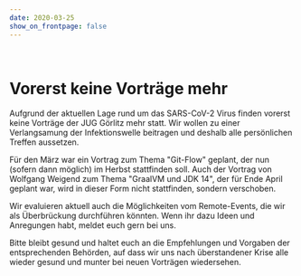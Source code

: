 ```yaml
---
date: 2020-03-25
show_on_frontpage: false
---
```


<br/>

<h1>Vorerst keine Vorträge mehr</h1>

Aufgrund der aktuellen Lage rund um das SARS-CoV-2 Virus finden vorerst keine Vorträge der JUG Görlitz mehr statt. Wir
wollen zu einer Verlangsamung der Infektionswelle beitragen und deshalb alle persönlichen Treffen aussetzen.

Für den März war ein Vortrag zum Thema "Git-Flow" geplant, der nun (sofern dann möglich) im Herbst stattfinden soll.
Auch der Vortrag von Wolfgang Weigend zum Thema "GraalVM und JDK 14", der für Ende April geplant war, wird in dieser
Form nicht stattfinden, sondern verschoben.

Wir evaluieren aktuell auch die Möglichkeiten vom Remote-Events, die wir als Überbrückung durchführen könnten. Wenn ihr
dazu Ideen und Anregungen habt, meldet euch gern bei uns.

Bitte bleibt gesund und haltet euch an die Empfehlungen und Vorgaben der entsprechenden Behörden, auf dass wir uns nach
überstandener Krise alle wieder gesund und munter bei neuen Vorträgen wiedersehen.
